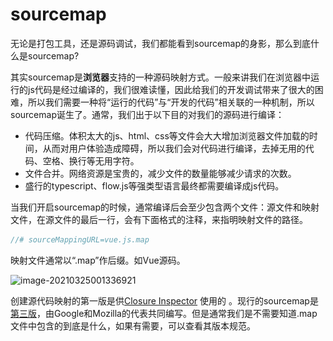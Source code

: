 # sourcemap

无论是打包工具，还是源码调试，我们都能看到sourcemap的身影，那么到底什么是sourcemap?

其实sourcemap是**浏览器**支持的一种源码映射方式。一般来讲我们在浏览器中运行的js代码是经过编译的，我们很难读懂，因此给我们的开发调试带来了很大的困难，所以我们需要一种将“运行的代码”与“开发的代码”相关联的一种机制，所以sourcemap诞生了。通常，我们出于以下目的对我们的源码进行编译：

- 代码压缩。体积太大的js、html、css等文件会大大增加浏览器文件加载的时间，从而对用户体验造成障碍，所以我们会对代码进行编译，去掉无用的代码、空格、换行等无用字符。
- 文件合并。网络资源是宝贵的，减少文件的数量能够减少请求的次数。
- 盛行的typescript、flow.js等强类型语言最终都需要编译成js代码。

当我们开启sourcemap的时候，通常编译后会至少包含两个文件：源文件和映射文件，在源文件的最后一行，会有下面格式的注释，来指明映射文件的路径。

```javascript
//# sourceMappingURL=vue.js.map
```

映射文件通常以“.map”作后缀。如Vue源码。

![image-20210325001336921](..\..\assets\soucemap.png)

创建源代码映射的第一版是供[Closure Inspector](https://code.google.com/archive/p/closure-inspector/) 使用的 。现行的sourcemap是[第三版](https://docs.google.com/document/d/1U1RGAehQwRypUTovF1KRlpiOFze0b-_2gc6fAH0KY0k/edit)，由Google和Mozilla的代表共同编写。但是通常我们是不需要知道.map文件中包含的到底是什么，如果有需要，可以查看其版本规范。



